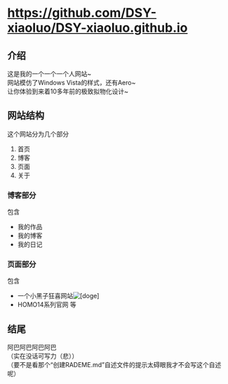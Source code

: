 # https://github.com/DSY-xiaoluo/DSY-xiaoluo.github.io

## 介绍
这是我的一个一个一个人网站~<br>
网站模仿了Windows Vista的样式，还有Aero~<br>
让你体验到来着10多年前的极致拟物化设计~<br>

## 网站结构
这个网站分为几个部分
1. 首页
2. 博客
3. 页面
4. 关于

### 博客部分
包含
- 我的作品
- 我的博客
- 我的日记

### 页面部分
包含
- 一个小黑子狂喜网站![[doge]](https://i0.hdslb.com/bfs/emote/3087d273a78ccaff4bb1e9972e2ba2a7583c9f11.png "[doge]")
- HOMO14系列官网
等

## 结尾
阿巴阿巴阿巴阿巴<br>
（实在没话可写力（悲））<br>
（要不是看那个“创建RADEME.md”自述文件的提示太碍眼我才不会写这个自述呢）
